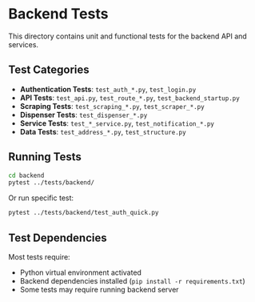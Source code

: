 # Backend Tests

This directory contains unit and functional tests for the backend API and services.

## Test Categories

- **Authentication Tests**: `test_auth_*.py`, `test_login.py`
- **API Tests**: `test_api.py`, `test_route_*.py`, `test_backend_startup.py`
- **Scraping Tests**: `test_scraping_*.py`, `test_scraper_*.py`
- **Dispenser Tests**: `test_dispenser_*.py`
- **Service Tests**: `test_*_service.py`, `test_notification_*.py`
- **Data Tests**: `test_address_*.py`, `test_structure.py`

## Running Tests

```bash
cd backend
pytest ../tests/backend/
```

Or run specific test:
```bash
pytest ../tests/backend/test_auth_quick.py
```

## Test Dependencies

Most tests require:
- Python virtual environment activated
- Backend dependencies installed (`pip install -r requirements.txt`)
- Some tests may require running backend server